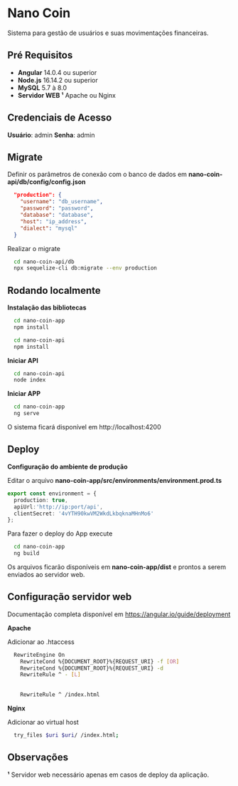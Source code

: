 
# Nano Coin

Sistema para gestão de usuários e suas movimentações financeiras.


## Pré Requisitos


- **Angular** 14.0.4 ou superior
- **Node.js** 16.14.2 ou superior
- **MySQL** 5.7 à 8.0
- **Servidor WEB ¹** Apache ou Nginx



## Credenciais de Acesso

**Usuário**: admin **Senha**: admin
## Migrate

Definir os parâmetros de conexão com o banco de dados em **nano-coin-api/db/config/config.json**

```json
  "production": {
    "username": "db_username",
    "password": "password",
    "database": "database",
    "host": "ip_address",
    "dialect": "mysql"
  }
```

Realizar o migrate

```bash
  cd nano-coin-api/db
  npx sequelize-cli db:migrate --env production
```
## Rodando localmente

**Instalação das bibliotecas**

```bash
  cd nano-coin-app
  npm install

  cd nano-coin-api
  npm install
```


**Iniciar API**

```bash
  cd nano-coin-api
  node index
```

**Iniciar APP**

```bash
  cd nano-coin-app
  ng serve
```

O sistema ficará disponível em http://localhost:4200







## Deploy

**Configuração do ambiente de produção**

Editar o arquivo **nano-coin-app/src/environments/environment.prod.ts**

```ts
export const environment = {
  production: true,
  apiUrl:'http://ip:port/api',
  clientSecret: '4vYTH90kwVM2WkdLkbqknaMHnMo6'
};
```




Para fazer o deploy do App execute



```bash
  cd nano-coin-app
  ng build
```

Os arquivos ficarão disponíveis em **nano-coin-app/dist** e prontos a serem enviados ao servidor web.

## Configuração servidor web

Documentação completa disponível em https://angular.io/guide/deployment

**Apache**


Adicionar ao .htaccess

```bash
  RewriteEngine On 
    RewriteCond %{DOCUMENT_ROOT}%{REQUEST_URI} -f [OR] 
    RewriteCond %{DOCUMENT_ROOT}%{REQUEST_URI} -d 
    RewriteRule ^ - [L] 
  
    
    RewriteRule ^ /index.html
```

**Nginx**



Adicionar ao virtual host

```bash
  try_files $uri $uri/ /index.html;
```


## Observações

**¹** Servidor web necessário apenas em casos de deploy da aplicação.

